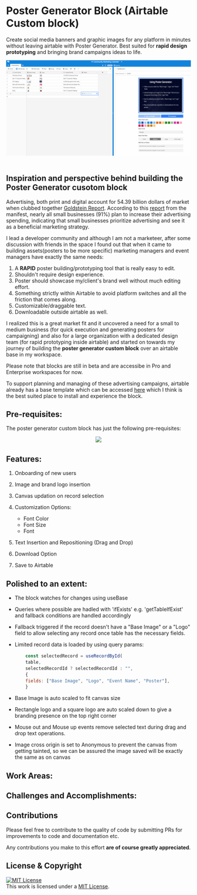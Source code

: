 # Poster Generator Block (Airtable Custom block)

Create social media banners and graphic images for any platform in minutes without leaving airtable with Poster Generator. Best suited for **rapid design prototyping** and bringing brand campaigns ideas to life.

<div align="center">
  <img src="./demo/full-demo.gif">&nbsp;&nbsp;
</div>

## Inspiration and perspective behind building the Poster Generator cusotom block

Advertising, both print and digital account for 54.39 billion dollars of market when clubbed together [Goldstein Report](<https://www.goldsteinresearch.com/report/india-advertising-market#:~:text=Goldstein%20Research%20analyst%20forecast%20that,period%20(2017%2D2025).>). According to this [report](https://themanifest.com/advertising/small-business-advertising-spending-2019) from the manifest, nearly all small businesses (91%) plan to increase their advertising spending, indicating that small businesses prioritize advertising and see it as a beneficial marketing strategy.

I lead a developer community and although I am not a marketeer, after some discussion with friends in the space I found out that when it came to building assets(posters to be more specific) marketing managers and event managers have exactly the same needs:

1. A **RAPID** poster building/prototyping tool that is really easy to edit.
2. Shouldn't require design experience.
3. Poster should showcase my/client's brand well without much editing effort.
4. Something strictly within Airtable to avoid platform switches and all the friction that comes along.
5. Customizable/draggable text.
6. Downloadable outside airtable as well.

I realized this is a great market fit and it uncovered a need for a small to medium business (for quick execution and generating posters for campaigning) and also for a large organization with a dedicated design team (for rapid prototyping inside airtable) and started on towards my journey of building the **poster generator custom block** over an airtable base in my workspace.

Please note that blocks are still in beta and are accessibe in Pro and Enterprise workspaces for now.

To support planning and managing of these advertising campaigns, airtable already has a base template which can be accessed [here](https://airtable.com/templates/marketing/expNoL0sYUbOogSCm/advertising-campaigns) which I think is the best suited place to install and experience the block.

## Pre-requisites:

The poster generator custom block has just the following pre-requisites:

<div align="center">
    <img src = "https://qpostgen.s3.us-east-2.amazonaws.com/onboarding.png">
</div>

## Features:

1. Onboarding of new users

2. Image and brand logo insertion

3. Canvas updation on record selection

4. Customization Options:

   - Font Color
   - Font Size
   - Font

5. Text Insertion and Repositioning (Drag and Drop)

6. Download Option

7. Save to Airtable

## Polished to an extent:

- The block watches for changes using useBase

- Queries where possible are hadled with 'ifExists' e.g. 'getTableIfExist' and fallback conditions are handled accordingly

- Fallback triggered if the record doesn't have a "Base Image" or a "Logo" field to allow selecting any record once table has the necessary fields.

- Limited record data is loaded by using query params:

  ```js
      const selectedRecord = useRecordById(
      table,
      selectedRecordId ? selectedRecordId : "",
      {
      fields: ["Base Image", "Logo", "Event Name", "Poster"],
      }
  ```

- Base Image is auto scaled to fit canvas size

- Rectangle logo and a square logo are auto scaled down to give a branding presence on the top right corner

- Mouse out and Mouse up events remove selected text during drag and drop text operations.

* Image cross origin is set to Anonymous to prevent the canvas from getting tainted, so we can be assured the image saved will be exactly the same as on canvas

## Work Areas:

## Challenges and Accomplishments:

## Contributions

Please feel free to contribute to the quality of code by submitting PRs for improvements to code and documentation etc.

Any contributions you make to this effort **are of course greatly appreciated**.

## License & Copyright

<a rel="license" href="https://opensource.org/licenses/MIT"><img alt="MIT License" style="border-width:0" src="https://opensource.org/files/OSIApproved.png" width="100px" height="100px" /></a><br />This work is licensed under a <a rel="license" href="https://opensource.org/licenses/MIT">MIT License</a>.
